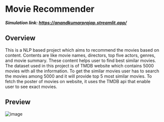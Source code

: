 # Movie Recommender

***Simulation link: https://anandkumarprajap.streamlit.app/***

## Overview
This is a NLP based project which aims to recommend the movies based on content.
Contents are like movie names, directors, top five actors, genres, and movie summary. 
These content helps user to find best similar movies. The dataset used in this project is
of TMDB website which contains 5000 movies with all the information. To get the similar movies
user has to search the movies among 5000 and it will provide top 5 most similar movies. To fetch the poster of
movies on website, it uses the TMDB api that enable user to see exact movies.

## Preview
![image](https://github.com/CaptaiN785/Movie-Recommender/assets/83746932/0c1682a5-39d6-443d-b68e-98f16816a410)


